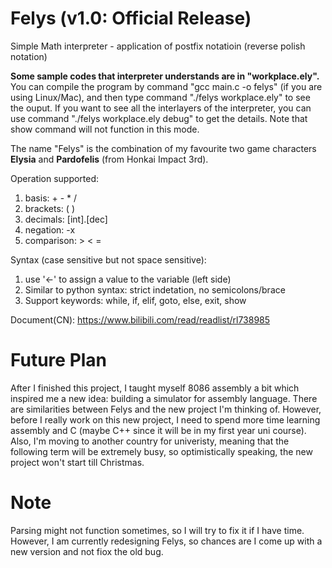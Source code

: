 # Felys (v1.0: Official Release)

Simple Math interpreter - application of postfix notatioin (reverse polish notation)

**Some sample codes that interpreter understands are in "workplace.ely".** You can compile the program by command "gcc main.c -o felys" (if you are using Linux/Mac), and then type command "./felys workplace.ely" to see the ouput. If you want to see all the interlayers of the interpreter, you can use command "./felys workplace.ely debug" to get the details. Note that show command will not function in this mode.

The name "Felys" is the combination of my favourite two game characters **Elysia** and **Pardofelis** (from Honkai Impact 3rd).

Operation supported:
1. basis: + - * /
2. brackets: ( )
3. decimals: [int].[dec]
4. negation: -x
5. comparison: > < =

Syntax (case sensitive but not space sensitive):
1. use '<-' to assign a value to the variable (left side)
2. Similar to python syntax: strict indetation, no semicolons/brace
3. Support keywords: while, if, elif, goto, else, exit, show

Document(CN): https://www.bilibili.com/read/readlist/rl738985

# Future Plan
After I finished this project, I taught myself 8086 assembly a bit which inspired me a new idea: building a simulator for assembly language. There are similarities between Felys and the new project I'm thinking of. However, before I really work on this new project, I need to spend more time learning assembly and C (maybe C++ since it will be in my first year uni course). Also, I'm moving to another country for univeristy, meaning that the following term will be extremely busy, so optimistically speaking, the new project won't start till Christmas.

# Note
Parsing might not function sometimes, so I will try to fix it if I have time. However, I am currently redesigning Felys, so chances are I come up with a new version and not fiox the old bug.
